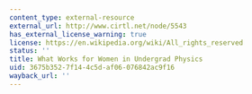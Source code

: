 ```yaml
---
content_type: external-resource
external_url: http://www.cirtl.net/node/5543
has_external_license_warning: true
license: https://en.wikipedia.org/wiki/All_rights_reserved
status: ''
title: What Works for Women in Undergrad Physics
uid: 3675b352-7f14-4c5d-af06-076842ac9f16
wayback_url: ''
---
```

